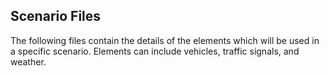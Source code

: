 ## Scenario Files
The following files contain the details of the elements which will be used in a specific scenario. Elements can include vehicles, traffic signals, and weather.
